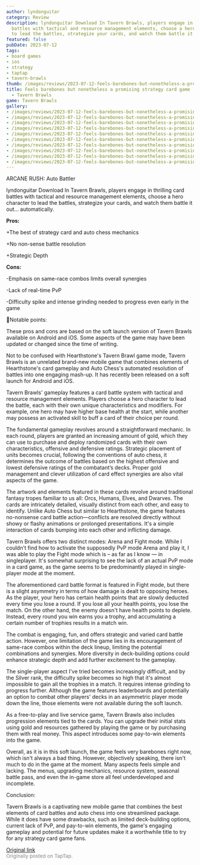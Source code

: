 ```yaml
---
author: lyndonguitar
category: Review
description: lyndonguitar Download In Tavern Brawls, players engage in thrilling card
  battles with tactical and resource management elements, choose a hero character
  to lead the battles, strategize your cards, and watch them battle it out... automatically.
featured: false
pubDate: 2023-07-12
tags:
- board games
- ios
- strategy
- taptap
- tavern-brawls
thumb: /images/reviews/2023-07-12-feels-barebones-but-nonetheless-a-promising-strategy-card-game--full-review---tavern-braw-0.avif
title: Feels barebones but nonetheless a promising strategy card game | Full Review
  - Tavern Brawls
game: Tavern Brawls
gallery:
- /images/reviews/2023-07-12-feels-barebones-but-nonetheless-a-promising-strategy-card-game--full-review---tavern-braw-0.avif
- /images/reviews/2023-07-12-feels-barebones-but-nonetheless-a-promising-strategy-card-game--full-review---tavern-braw-1.avif
- /images/reviews/2023-07-12-feels-barebones-but-nonetheless-a-promising-strategy-card-game--full-review---tavern-braw-2.avif
- /images/reviews/2023-07-12-feels-barebones-but-nonetheless-a-promising-strategy-card-game--full-review---tavern-braw-3.avif
- /images/reviews/2023-07-12-feels-barebones-but-nonetheless-a-promising-strategy-card-game--full-review---tavern-braw-4.avif
- /images/reviews/2023-07-12-feels-barebones-but-nonetheless-a-promising-strategy-card-game--full-review---tavern-braw-5.avif
- /images/reviews/2023-07-12-feels-barebones-but-nonetheless-a-promising-strategy-card-game--full-review---tavern-braw-6.avif
- /images/reviews/2023-07-12-feels-barebones-but-nonetheless-a-promising-strategy-card-game--full-review---tavern-braw-7.avif
- /images/reviews/2023-07-12-feels-barebones-but-nonetheless-a-promising-strategy-card-game--full-review---tavern-braw-8.avif
- /images/reviews/2023-07-12-feels-barebones-but-nonetheless-a-promising-strategy-card-game--full-review---tavern-braw-9.avif
---
```

ARCANE RUSH: Auto Battler

lyndonguitar
Download
In Tavern Brawls, players engage in thrilling card battles with tactical and resource management elements, choose a hero character to lead the battles, strategize your cards, and watch them battle it out... automatically.


**Pros:**


+The best of strategy card and auto chess mechanics

+No non-sense battle resolution

+Strategic Depth


**Cons:**


-Emphasis on same-race combos limits overall synergies

-Lack of real-time PvP

-Difficulty spike and intense grinding needed to progress even early in the game

📝Notable points:

These pros and cons are based on the soft launch version of Tavern Brawls available on Android and iOS. Some aspects of the game may have been updated or changed since the time of writing.

Not to be confused with Hearthstone's Tavern Brawl game mode, Tavern Brawls is an unrelated brand-new mobile game that combines elements of Hearthstone's card gameplay and Auto Chess's automated resolution of battles into one engaging mash-up. It has recently been released on a soft launch for Android and iOS.

Tavern Brawls' gameplay features a card battle system with tactical and resource management elements. Players choose a hero character to lead the battle, each with their own unique characteristics and modifiers. For example, one hero may have higher base health at the start, while another may possess an activated skill to buff a card of their choice per round.

The fundamental gameplay revolves around a straightforward mechanic. In each round, players are granted an increasing amount of gold, which they can use to purchase and deploy randomized cards with their own characteristics, offensive and defensive ratings. Strategic placement of units becomes crucial, following the conventions of auto chess, it determines the outcome of battles based on the highest offensive and lowest defensive ratings of the combatant’s decks. Proper gold management and clever utilization of card effect synergies are also vital aspects of the game.

The artwork and elements featured in these cards revolve around traditional fantasy tropes familiar to us all: Orcs, Humans, Elves, and Dwarves. The cards are intricately detailed, visually distinct from each other, and easy to identify. Unlike Auto Chess but similar to Hearthstone, the game features no-nonsense card battle action—conflicts are resolved directly without showy or flashy animations or prolonged presentations. It's a simple interaction of cards bumping into each other and inflicting damage.

Tavern Brawls offers two distinct modes: Arena and Fight mode. While I couldn't find how to activate the supposedly PvP mode Arena and play it, I was able to play the Fight mode which is – as far as I know — in singleplayer. It's somewhat surprising to see the lack of an actual PvP mode in a card game, as the game seems to be predominantly played in single-player mode at the moment.

The aforementioned card battle format is featured in Fight mode, but there is a slight asymmetry in terms of how damage is dealt to opposing heroes. As the player, your hero has certain health points that are slowly deducted every time you lose a round. If you lose all your health points, you lose the match. On the other hand, the enemy doesn't have health points to deplete. Instead, every round you win earns you a trophy, and accumulating a certain number of trophies results in a match win.

The combat is engaging, fun, and offers strategic and varied card battle action. However, one limitation of the game lies in its encouragement of same-race combos within the deck lineup, limiting the potential combinations and synergies. More diversity in deck-building options could enhance strategic depth and add further excitement to the gameplay.

The single-player aspect I've tried becomes increasingly difficult, and by the Silver rank, the difficulty spike becomes so high that it's almost impossible to gain all the trophies in a match. It requires intense grinding to progress further. Although the game features leaderboards and potentially an option to combat other players' decks in an asymmetric player mode down the line, those elements were not available during the soft launch.

As a free-to-play and live service game, Tavern Brawls also includes progression elements tied to the cards. You can upgrade their initial stats using gold and resources gathered by playing the game or by purchasing them with real money. This aspect introduces some pay-to-win elements into the game.

Overall, as it is in this soft launch, the game feels very barebones right now, which isn't always a bad thing. However, objectively speaking, there isn't much to do in the game at the moment. Many aspects feels simple and lacking. The menus, upgrading mechanics, resource system, seasonal battle pass, and even the in-game store all feel underdeveloped and incomplete.

Conclusion:

Tavern Brawls is a captivating new mobile game that combines the best elements of card battles and auto chess into one streamlined package. While it does have some drawbacks, such as limited deck-building options, current lack of PvP, and pay-to-win elements, the game's engaging gameplay and potential for future updates make it a worthwhile title to try for any strategy card game fans.

[Original link](https://m.taptap.io/post/5986474?share_id=5be0b81e06ee&utm_medium=share&utm_source=discord)<br><span style="font-size: 0.95em; color: #888;">Originally posted on TapTap.</span>